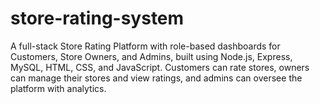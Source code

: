 # store-rating-system
A full-stack Store Rating Platform with role-based dashboards for Customers, Store Owners, and Admins, built using Node.js, Express, MySQL, HTML, CSS, and JavaScript. Customers can rate stores, owners can manage their stores and view ratings, and admins can oversee the platform with analytics.
